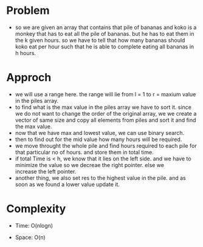 # Problem
- so we are given an array that contains that pile of bananas and koko is a monkey that has to eat all the pile of bananas. but he has to eat them 
  in the k given hours. so we have to tell that how many bananas should koko eat per hour such that he is able to complete eating all bananas in
  h hours.

# Approch
- we will use a range here. the range will lie from l = 1 to r = maxium value in the piles array.
- to find what is the max value in the piles array we have to sort it. since we do not want to change the order of the original array, we we create a 
  vector of same size and copy all elements from piles and sort it and find the max value. 
- now that we have max and lowest value, we can use binary search.
- then to find out for the mid value how many hours will be required. 
- we move throught the whole pile and find hours required to each pile for that particular no of hours. and store them in total time.
- if total Time is < h, we know that it lies on the left side. and we have to minimize the value so we decreae the right pointer. else we  
  increase the left pointer.
- another thing, we also set res to the highest value in the pile. and as soon as we found a lower value update it. 

# Complexity

- Time: O(nlogn)

- Space: O(n)